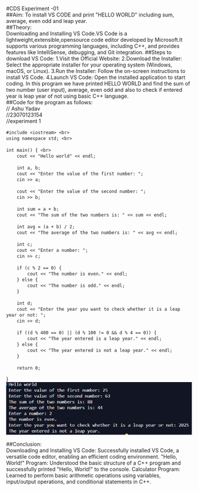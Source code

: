 #CDS Experiment -01 <br>
##Aim: To install VS CODE and print "HELLO WORLD" including sum, average, even odd and leap year. <br>
##Theory:  
Downloading and Installing VS Code.VS Code is a lightweight,extensible,opensource code editor developed by Microsoft.It supports various programming languages, including C++, and provides features like IntelliSense, debugging, and Git integration.
##Steps to download VS Code:
1.Visit the Official Website:
2.Download the Installer: Select the appropriate installer for your operating system (Windows, macOS, or Linux).
3.Run the Installer: Follow the on-screen instructions to install VS Code.
4.Launch VS Code: Open the installed application to start coding.
In this program we have printed HELLO WORLD  and find the sum of two number (user input), average, even odd and also to check if entered year is leap year of not using basic C++ language.<br>
##Code for the program as follows:<br>
// Ashu Yadav <br>
//23070123154 <br>
//experiment 1 <br>

```
#include <iostream> <br>
using namespace std; <br>

int main() { <br>
    cout << "Hello world" << endl;

    int a, b;
    cout << "Enter the value of the first number: ";  
    cin >> a;

    cout << "Enter the value of the second number: ";
    cin >> b;

    int sum = a + b;
    cout << "The sum of the two numbers is: " << sum << endl;
    
    int avg = (a + b) / 2;
    cout << "The average of the two numbers is: " << avg << endl;

    int c;
    cout << "Enter a number: ";
    cin >> c;

    if (c % 2 == 0) {
        cout << "The number is even." << endl;
    } else {
        cout << "The number is odd." << endl;
    }

    int d;
    cout << "Enter the year you want to check whether it is a leap year or not: ";
    cin >> d;

    if ((d % 400 == 0) || (d % 100 != 0 && d % 4 == 0)) {
        cout << "The year entered is a leap year." << endl;
    } else {
        cout << "The year entered is not a leap year." << endl;
    }

    return 0;
```
} <br>
![exp1](https://github.com/ashuydv-05/CDS-Experiment-1/blob/main/Screenshot%202024-07-30%20151908.png) <br>

##Conclusion:<br>
Downloading and Installing VS Code: Successfully installed VS Code, a versatile code editor, enabling an efficient coding environment. "Hello, World!" Program: Understood the basic structure of a C++ program and successfully printed "Hello, World!" to the console. Calculator Program: Learned to perform basic arithmetic operations using variables, input/output operations, and conditional statements in C++.
